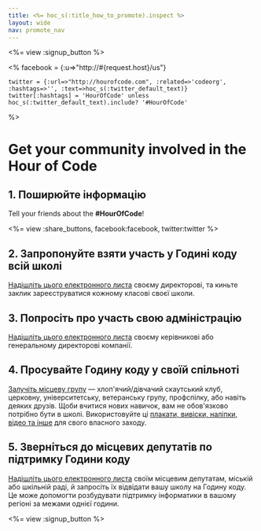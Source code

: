 ```yaml
---
title: <%= hoc_s(:title_how_to_promote).inspect %>
layout: wide
nav: promote_nav
---
```

<%= view :signup_button %>

<%
    facebook = {:u=>"http://#{request.host}/us"}

    twitter = {:url=>"http://hourofcode.com", :related=>'codeorg', :hashtags=>'', :text=>hoc_s(:twitter_default_text)}
    twitter[:hashtags] = 'HourOfCode' unless hoc_s(:twitter_default_text).include? '#HourOfCode'
%>

# Get your community involved in the Hour of Code

## 1. Поширюйте інформацію

Tell your friends about the **#HourOfCode**!

<%= view :share_buttons, facebook:facebook, twitter:twitter %>

## 2. Запропонуйте взяти участь у Годині коду всій школі

[Надішліть цього електронного листа](<%= resolve_url('/promote/resources#sample-emails') %>) своєму директорові, та киньте заклик зареєструватися кожному класові своєї школи.

## 3. Попросіть про участь свою адміністрацію

[Надішліть цього електронного листа](<%= resolve_url('/promote/resources#sample-emails') %>) своєму керівникові або генеральному директорові компанії.

## 4. Просувайте Годину коду у своїй спільноті

[Залучіть місцеву групу](<%= resolve_url('/promote/resources#sample-emails') %>) — хлоп'ячий/дівчачий скаутський клуб, церковну, університетську, ветеранську групу, профспілку, або навіть деяких друзів. Щоби вчитися нових навичок, вам не обов'язково потрібно бути в школі. Використовуйте ці [плакати, вивіски, наліпки, відео та інше](<%= resolve_url('/promote/resources') %>) для свого власного заходу.

## 5. Зверніться до місцевих депутатів по підтримку Години коду

[Надішліть цього електронного листа](<%= resolve_url('/promote/resources#sample-emails') %>) своїм місцевим депутатам, міській або шкільній раді, й запросіть їх відвідати вашу школу на Годину коду. Це може допомогти розбудувати підтримку інформатики в вашому регіоні за межами однієї години.

<%= view :signup_button %>